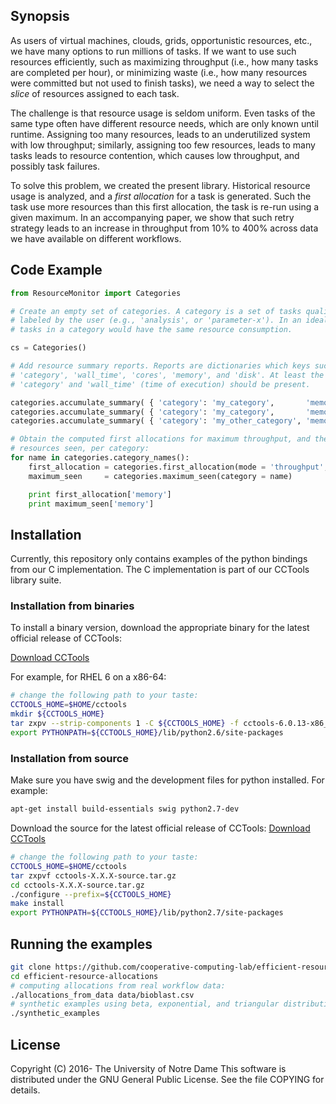 ## Synopsis

As users of virtual machines, clouds, grids, opportunistic resources, etc., we
have many options to run millions of tasks. If we want to use such resources
efficiently, such as maximizing throughput (i.e., how many tasks are completed
per hour), or minimizing waste (i.e., how many resources were committed but not
used to finish tasks),  we need a way to select the *slice* of resources
assigned to each task. 

The challenge is that resource usage is seldom uniform. Even tasks of the same
type often have different resource needs, which are only known until runtime.
Assigning too many resources, leads to an underutilized system with low
throughput; similarly, assigning too few resources, leads to many tasks leads
to resource contention, which causes low throughput, and possibly task
failures. 

To solve this problem, we created the present library. Historical resource
usage is analyzed, and a *first allocation* for a task is generated. Such the
task use more resources than this first allocation, the task is re-run using a
given maximum. In an accompanying paper, we show that such retry strategy leads
to an increase in throughput from 10% to 400% across data we have available on
different workflows.

## Code Example

```python
from ResourceMonitor import Categories

# Create an empty set of categories. A category is a set of tasks qualitatively
# labeled by the user (e.g., 'analysis', or 'parameter-x'). In an ideal world,
# tasks in a category would have the same resource consumption.

cs = Categories()

# Add resource summary reports. Reports are dictionaries which keys such as
# 'category', 'wall_time', 'cores', 'memory', and 'disk'. At least the keys
# 'category' and 'wall_time' (time of execution) should be present.

categories.accumulate_summary( { 'category': 'my_category',       'memory': 100, 'wall_time': 360} )
categories.accumulate_summary( { 'category': 'my_category',       'memory': 960, 'wall_time':  30} )
categories.accumulate_summary( { 'category': 'my_other_category', 'memory':  50, 'wall_time':  72} )

# Obtain the computed first allocations for maximum throughput, and the maximum
# resources seen, per category:
for name in categories.category_names():
    first_allocation = categories.first_allocation(mode = 'throughput', category = name)
    maximum_seen     = categories.maximum_seen(category = name)

    print first_allocation['memory']
    print maximum_seen['memory']
```

## Installation

Currently, this repository only contains examples of the python bindings from
our C implementation. The C implementation is part of our CCTools library
suite.

### Installation from binaries

To install a binary version, download the appropriate binary for the latest
official release of CCTools:

[Download CCTools](http://ccl.cse.nd.edu/software/downloadfiles.php "CCTools")

For example, for RHEL 6 on a x86-64:

```sh
# change the following path to your taste:
CCTOOLS_HOME=$HOME/cctools
mkdir ${CCTOOLS_HOME}
tar zxpv --strip-components 1 -C ${CCTOOLS_HOME} -f cctools-6.0.13-x86_64-redhat6.tar.gz
export PYTHONPATH=${CCTOOLS_HOME}/lib/python2.6/site-packages

```

### Installation from source

Make sure you have swig and the development files for python installed. For
example:

```sh
apt-get install build-essentials swig python2.7-dev
```

Download the source for the latest official release of CCTools:
[Download CCTools](http://ccl.cse.nd.edu/software/downloadfiles.php "CCTools")

```sh
# change the following path to your taste:
CCTOOLS_HOME=$HOME/cctools
tar zxpvf cctools-X.X.X-source.tar.gz
cd cctools-X.X.X-source.tar.gz
./configure --prefix=${CCTOOLS_HOME}
make install
export PYTHONPATH=${CCTOOLS_HOME}/lib/python2.7/site-packages
```

## Running the examples

```sh
git clone https://github.com/cooperative-computing-lab/efficient-resource-allocations.git
cd efficient-resource-allocations
# computing allocations from real workflow data:
./allocations_from_data data/bioblast.csv
# synthetic examples using beta, exponential, and triangular distributions:
./synthetic_examples
```

## License

Copyright (C) 2016- The University of Notre Dame This software is distributed
under the GNU General Public License.  See the file COPYING for details.

